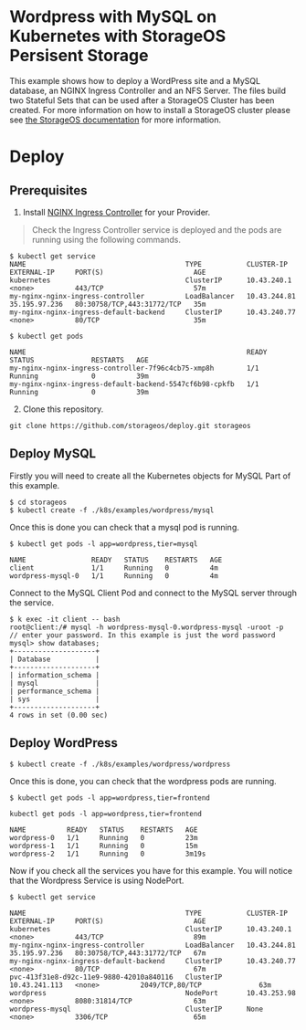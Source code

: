 # Wordpress with MySQL on Kubernetes with StorageOS Persisent Storage

This example shows how to deploy a WordPress site and a MySQL database, an NGINX Ingress Controller and an NFS Server. The files build two Stateful Sets that can be used after a StorageOS Cluster has been created. For
more information on how to install a StorageOS cluster please see
[the StorageOS documentation](https://docs.storageos.com/docs/introduction/quickstart)
for more information.

# Deploy

## Prerequisites

 1. Install [NGINX Ingress Controller](https://kubernetes.github.io/ingress-nginx/deploy/) for your Provider.

 > Check the Ingress Controller service is deployed and the pods are running using the following commands.

 ```
$ kubectl get service
NAME                                       TYPE           CLUSTER-IP      EXTERNAL-IP     PORT(S)                      AGE
kubernetes                                 ClusterIP      10.43.240.1     <none>          443/TCP                      57m
my-nginx-nginx-ingress-controller          LoadBalancer   10.43.244.81    35.195.97.236   80:30758/TCP,443:31772/TCP   35m
my-nginx-nginx-ingress-default-backend     ClusterIP      10.43.240.77    <none>          80/TCP                       35m

 ```

```
$ kubectl get pods

NAME                                                      READY   STATUS              RESTARTS   AGE
my-nginx-nginx-ingress-controller-7f96c4cb75-xmp8h        1/1     Running             0          39m
my-nginx-nginx-ingress-default-backend-5547cf6b98-cpkfb   1/1     Running             0          39m

```

2. Clone this repository.

```
git clone https://github.com/storageos/deploy.git storageos
```

## Deploy MySQL

Firstly you will need to create all the Kubernetes objects for MySQL Part of this example.

```
$ cd storageos
$ kubectl create -f ./k8s/examples/wordpress/mysql
```

Once this is done you can check that a mysql pod is running.
```
$ kubectl get pods -l app=wordpress,tier=mysql

NAME                READY   STATUS    RESTARTS   AGE
client              1/1     Running   0          4m
wordpress-mysql-0   1/1     Running   0          4m

```

Connect to the MySQL Client Pod and connect to the MySQL server through the service.

```
$ k exec -it client -- bash 
root@client:/# mysql -h wordpress-mysql-0.wordpress-mysql -uroot -p  
// enter your password. In this example is just the word password
mysql> show databases;
+--------------------+
| Database           |
+--------------------+
| information_schema |
| mysql              |
| performance_schema |
| sys                |
+--------------------+
4 rows in set (0.00 sec)
```

## Deploy WordPress

```
$ kubectl create -f ./k8s/examples/wordpress/wordpress
```

Once this is done, you can check that the wordpress pods are running.

```
$ kubectl get pods -l app=wordpress,tier=frontend

kubectl get pods -l app=wordpress,tier=frontend 

NAME          READY   STATUS    RESTARTS   AGE
wordpress-0   1/1     Running   0          23m
wordpress-1   1/1     Running   0          15m
wordpress-2   1/1     Running   0          3m19s

```

Now if you check all the services you have for this example. You will notice that the Wordpress Service is using NodePort.

```
$ kubectl get service

NAME                                       TYPE           CLUSTER-IP      EXTERNAL-IP     PORT(S)                      AGE
kubernetes                                 ClusterIP      10.43.240.1     <none>          443/TCP                      89m
my-nginx-nginx-ingress-controller          LoadBalancer   10.43.244.81    35.195.97.236   80:30758/TCP,443:31772/TCP   67m
my-nginx-nginx-ingress-default-backend     ClusterIP      10.43.240.77    <none>          80/TCP                       67m
pvc-413f31e8-d92c-11e9-9880-42010a840116   ClusterIP      10.43.241.113   <none>          2049/TCP,80/TCP              63m
wordpress                                  NodePort       10.43.253.98    <none>          8080:31814/TCP               63m
wordpress-mysql                            ClusterIP      None            <none>          3306/TCP                     65m
```